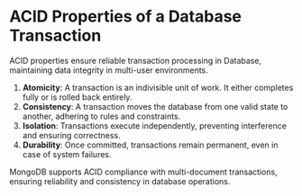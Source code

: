 # ACID Properties of a Database Transaction

ACID properties ensure reliable transaction processing in Database, maintaining data integrity in multi-user environments.

1. **Atomicity**: A transaction is an indivisible unit of work. It either completes fully or is rolled back entirely.
2. **Consistency**: A transaction moves the database from one valid state to another, adhering to rules and constraints.
3. **Isolation**: Transactions execute independently, preventing interference and ensuring correctness.
4. **Durability**: Once committed, transactions remain permanent, even in case of system failures.

MongoDB supports ACID compliance with multi-document transactions, ensuring reliability and consistency in database operations.
